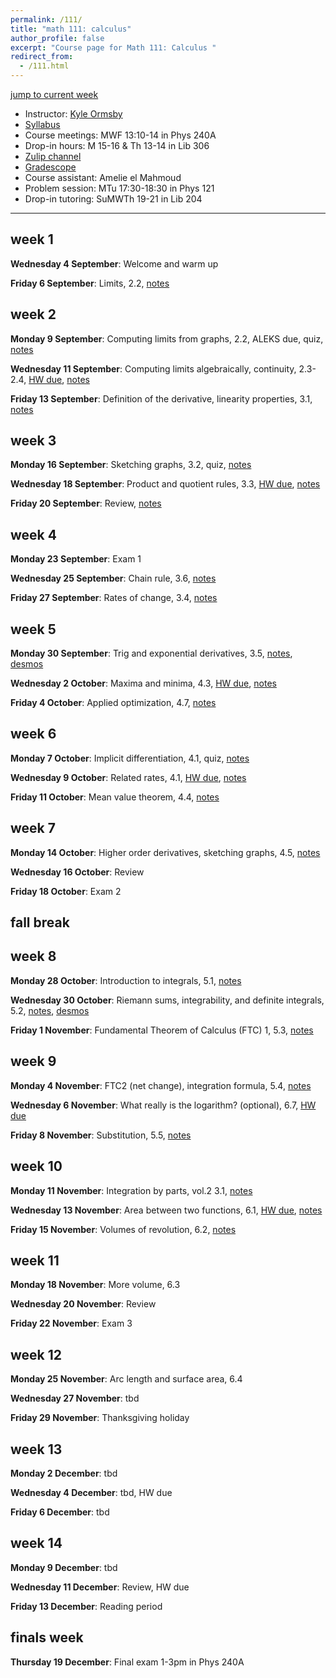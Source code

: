 ```yaml
---
permalink: /111/
title: "math 111: calculus"
author_profile: false
excerpt: "Course page for Math 111: Calculus "
redirect_from: 
  - /111.html
---
```


[jump to current week](#week-11)  

  - Instructor: [Kyle Ormsby](kyleormsby.github.io)
  - [Syllabus](/files/111/111F06_syllabus.pdf)
  - Course meetings: MWF 13:10-14 in Phys 240A
  - Drop-in hours: M 15-16 & Th 13-14 in Lib 306
  - [Zulip channel](https://math111f06-2024.zulipchat.com/)
  - [Gradescope](https://www.gradescope.com/courses/851194)
  - Course assistant: Amelie el Mahmoud
  - Problem session: MTu 17:30-18:30 in Phys 121
  - Drop-in tutoring: SuMWTh 19-21 in Lib 204

---

## week 1

**Wednesday 4 September**: Welcome and warm up

**Friday 6 September**: Limits, 2.2, [notes](/files/111/lectures/week01.friday.pdf)

## week 2

**Monday 9 September**: Computing limits from graphs, 2.2, ALEKS due, quiz, [notes](/files/111/lectures/week02.monday.pdf)

**Wednesday 11 September**: Computing limits algebraically, continuity, 2.3-2.4, [HW due](/files/111/hw/week02.pdf), [notes](/files/111/lectures/week02.wednesday.pdf)

**Friday 13 September**: Definition of the derivative, linearity properties, 3.1, [notes](/files/111/lectures/week02.friday.pdf)

## week 3

**Monday 16 September**: Sketching graphs, 3.2, quiz, [notes](/files/111/lectures/week03.monday.pdf)

**Wednesday 18 September**: Product and quotient rules, 3.3, [HW due](/files/111/hw/week03.pdf), [notes](/files/111/lectures/week03.wednesday.pdf)

**Friday 20 September**: Review, [notes](/files/111/lectures/week03.friday.pdf)

## week 4

**Monday 23 September**: Exam 1

**Wednesday 25 September**: Chain rule, 3.6, [notes](/files/111/lectures/week04.wednesday.pdf)

**Friday 27 September**: Rates of change, 3.4, [notes](/files/111/lectures/week04.friday.pdf)

## week 5

**Monday 30 September**: Trig and exponential derivatives, 3.5, [notes](/files/111/lectures/week05.monday.pdf), [desmos](https://www.desmos.com/calculator/plu2zl94ls)

**Wednesday 2 October**: Maxima and minima, 4.3, [HW due](/files/111/hw/week05.pdf), [notes](/files/111/lectures/week05.wednesday.pdf)

**Friday 4 October**: Applied optimization, 4.7, [notes](/files/111/lectures/week05.friday.pdf)

## week 6

**Monday 7 October**: Implicit differentiation, 4.1, quiz, [notes](/files/111/lectures/week06.monday.pdf)

**Wednesday 9 October**: Related rates, 4.1, [HW due](/files/111/hw/week06.pdf), [notes](/files/111/lectures/week06.wednesday.pdf)

**Friday 11 October**: Mean value theorem, 4.4, [notes](/files/111/lectures/week06.friday.pdf)

## week 7

**Monday 14 October**: Higher order derivatives, sketching graphs, 4.5, [notes](/files/111/lectures/week07.monday.pdf)

**Wednesday 16 October**: Review

**Friday 18 October**: Exam 2

## fall break

## week 8

**Monday 28 October**: Introduction to integrals, 5.1, [notes](/files/111/lectures/week08.monday.pdf)

**Wednesday 30 October**: Riemann sums, integrability, and definite integrals, 5.2, [notes](/files/111/lectures/week08.wednesday.pdf), [desmos](https://www.desmos.com/calculator/tgyr42ezjq)

**Friday 1 November**: Fundamental Theorem of Calculus (FTC) 1, 5.3, [notes](/files/111/lectures/week08.friday.pdf)

## week 9

**Monday 4 November**: FTC2 (net change), integration formula, 5.4, [notes](/files/111/lectures/week09.monday.pdf)

**Wednesday 6 November**: What really is the logarithm? (optional), 6.7, [HW due](/files/111/hw/week09.pdf)

**Friday 8 November**: Substitution, 5.5, [notes](/files/111/lectures/week09.friday.pdf)

## week 10

**Monday 11 November**: Integration by parts, vol.2 3.1, [notes](/files/111/lectures/week10.monday.pdf)

**Wednesday 13 November**: Area between two functions, 6.1, [HW due](/files/111/hw/week10.pdf), [notes](/files/111/lectures/week10.wednesday.pdf)

**Friday 15 November**: Volumes of revolution, 6.2, [notes](/files/111/lectures/week10.friday.pdf)

## week 11

**Monday 18 November**: More volume, 6.3

**Wednesday 20 November**: Review

**Friday 22 November**: Exam 3

## week 12

**Monday 25 November**: Arc length and surface area, 6.4

**Wednesday 27 November**: tbd

**Friday 29 November**: Thanksgiving holiday

## week 13

**Monday 2 December**: tbd

**Wednesday 4 December**: tbd, HW due

**Friday 6 December**: tbd

## week 14

**Monday 9 December**: tbd

**Wednesday 11 December**: Review, HW due

**Friday 13 December**: Reading period

## finals week

**Thursday 19 December**: Final exam 1-3pm in Phys 240A